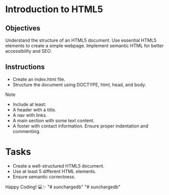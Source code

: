 # Introduction to HTML5

## Objectives
Understand the structure of an HTML5 document.
Use essential HTML5 elements to create a simple webpage.
Implement semantic HTML for better accessibility and SEO.

## Instructions

- Create an index.html file.
- Structure the document using DOCTYPE, html, head, and body.

>[!NOTE]
>  - Include at least:
>  - A header with a title.
>  - A nav with links.
>  - A main section with some text content.
>  - A footer with contact information.
>Ensure proper indentation and commenting.

# Tasks
- Create a well-structured HTML5 document.
- Use at least 5 different HTML elements.
- Ensure semantic correctness.

Happy Coding! 💻✨
"# sunchargedb" 
"# sunchargedb" 
